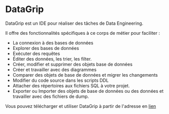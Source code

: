 # DataGrip

DataGrip est un IDE pour réaliser des tâches de Data Engineering.

Il offre des fonctionnalités spécifiques à ce corps de métier pour faciliter :

* La connexion à des bases de données
* Explorer des bases de données
* Exécuter des requêtes
* Éditer des données, les trier, les filter.
* Créer, modifier et supprimer des objets base de données
* Créer et travailler avec des diagrammes
* Comparer des objets de base de données et migrer les changements
* Modifier du code source dans les scripts DDL
* Attacher des répertoires aux fichiers SQL à votre projet.
* Exporter ou Importer des objets de base de données ou des données et travailler avec des fichiers de dump.

Vous pouvez télécharger et utiliser DataGrip à partir de l'adresse en [lien](https://www.jetbrains.com/help/datagrip/installation-guide.html#standalone)